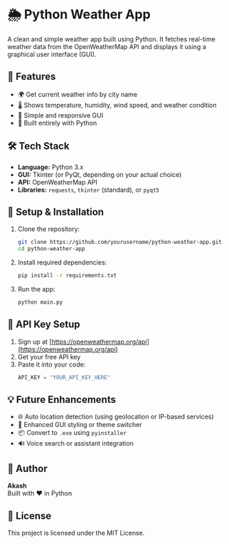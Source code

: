 # 🌦️ Python Weather App

A clean and simple weather app built using Python. It fetches real-time weather data from the OpenWeatherMap API and displays it using a graphical user interface (GUI).

## 🚀 Features

- 🌍 Get current weather info by city name
- 🌡️ Shows temperature, humidity, wind speed, and weather condition
- 📆 Simple and responsive GUI
- 🐍 Built entirely with Python

## 🛠️ Tech Stack

- **Language:** Python 3.x
- **GUI:** Tkinter (or PyQt, depending on your actual choice)
- **API:** OpenWeatherMap API
- **Libraries:** `requests`, `tkinter` (standard), or `pyqt5`



## 🔧 Setup & Installation

1. Clone the repository:
   ```bash
   git clone https://github.com/yourusername/python-weather-app.git
   cd python-weather-app
   ```

2. Install required dependencies:
   ```bash
   pip install -r requirements.txt
   ```

3. Run the app:
   ```bash
   python main.py
   ```

## 🔑 API Key Setup

1. Sign up at [https://openweathermap.org/api](https://openweathermap.org/api)
2. Get your free API key
3. Paste it into your code:
   ```python
   API_KEY = "YOUR_API_KEY_HERE"
   ```

## 💡 Future Enhancements

- 🌐 Auto location detection (using geolocation or IP-based services)
- 🎨 Enhanced GUI styling or theme switcher
- 📦 Convert to `.exe` using `pyinstaller`
- 🔊 Voice search or assistant integration

## 🙌 Author

**Akash**  
Built with ❤️ in Python

## 📄 License

This project is licensed under the MIT License.

